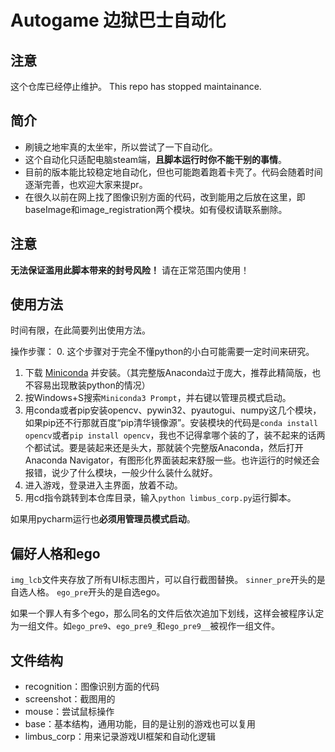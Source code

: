 # Autogame 边狱巴士自动化

## 注意

这个仓库已经停止维护。
This repo has stopped maintainance.

## 简介
* 刷镜之地牢真的太坐牢，所以尝试了一下自动化。
* 这个自动化只适配电脑steam端，**且脚本运行时你不能干别的事情**。
* 目前的版本能比较稳定地自动化，但也可能跑着跑着卡壳了。代码会随着时间逐渐完善，也欢迎大家来提pr。
* 在很久以前在网上找了图像识别方面的代码，改到能用之后放在这里，即baseImage和image_registration两个模块。如有侵权请联系删除。


## 注意
**无法保证滥用此脚本带来的封号风险！** 请在正常范围内使用！

## 使用方法
时间有限，在此简要列出使用方法。


操作步骤：
0. 这个步骤对于完全不懂python的小白可能需要一定时间来研究。
1. 下载 [Miniconda](https://docs.conda.io/en/latest/miniconda.html) 并安装。（其完整版Anaconda过于庞大，推荐此精简版，也不容易出现散装python的情况）
2. 按Windows+S搜索`Miniconda3 Prompt`，并右键以管理员模式启动。
3. 用conda或者pip安装opencv、pywin32、pyautogui、numpy这几个模块，如果pip还不行那就百度“pip清华镜像源”。安装模块的代码是`conda install opencv`或者`pip install opencv`，我也不记得拿哪个装的了，装不起来的话两个都试试。要是装起来还是头大，那就装个完整版Anaconda，然后打开Anaconda Navigator，有图形化界面装起来舒服一些。也许运行的时候还会报错，说少了什么模块，一般少什么装什么就好。
4. 进入游戏，登录进入主界面，放着不动。
5. 用cd指令跳转到本仓库目录，输入`python limbus_corp.py`运行脚本。

如果用pycharm运行也**必须用管理员模式启动**。

## 偏好人格和ego
`img_lcb`文件夹存放了所有UI标志图片，可以自行截图替换。
`sinner_pre`开头的是自选人格。
`ego_pre`开头的是自选ego。

如果一个罪人有多个ego，那么同名的文件后依次追加下划线，这样会被程序认定为一组文件。如`ego_pre9`、`ego_pre9_`和`ego_pre9__`被视作一组文件。


## 文件结构
* recognition：图像识别方面的代码
* screenshot：截图用的
* mouse：尝试鼠标操作
* base：基本结构，通用功能，目的是让别的游戏也可以复用
* limbus_corp：用来记录游戏UI框架和自动化逻辑

